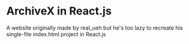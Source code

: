# ArchiveX in React.js
A website originally made by real_ueh but he's too lazy to recreate his single-file index.html project in React.js